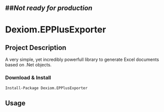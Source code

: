 ##_Not ready for production_
---

# Dexiom.EPPlusExporter


Project Description
-------------------
A very simple, yet incredibly powerfull library to generate Excel documents based on .Net objects.

### Download & Install

```
Install-Package Dexiom.EPPlusExporter
```

Usage
-----
